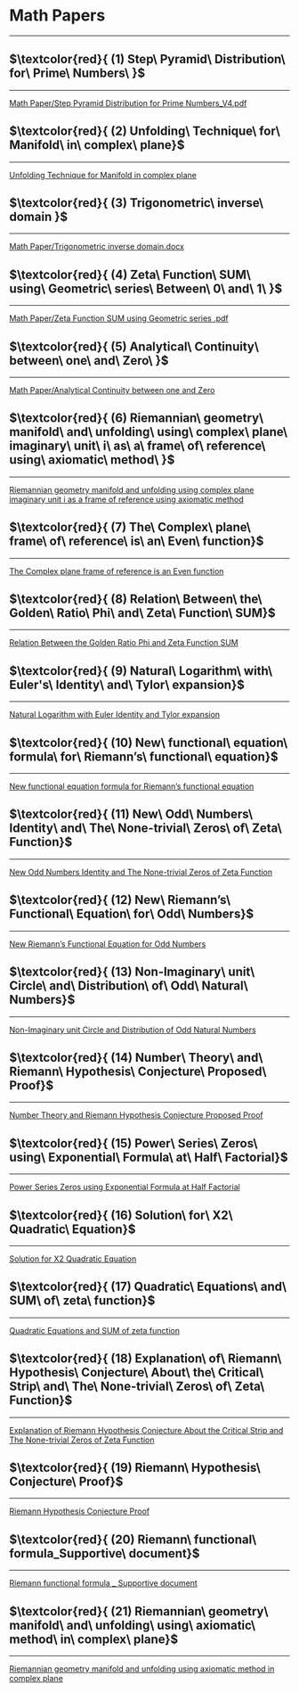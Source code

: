 # Math Papers
---

## $\textcolor{red}{ (1) Step\ Pyramid\ Distribution\ for\ Prime\ Numbers\ }$
---

[Math Paper/Step Pyramid Distribution for Prime Numbers_V4.pdf](https://github.com/shaimaasultan/MathPapers/blob/main/Math%20Paper/Step%20Pyramid%20Distribution%20for%20Prime%20Numbers_V4.pdf)

## $\textcolor{red}{ (2) Unfolding\ Technique\ for\ Manifold\ in\ complex\ plane\}$
---

[Unfolding Technique for Manifold in complex plane](https://github.com/shaimaasultan/MathPapers/blob/main/Math%20Paper/Unfolding%20Technique%20for%20Manifold%20in%20complex%20plane%20.pdf)


## $\textcolor{red}{ (3) Trigonometric\ inverse\ domain  }$
---

[Math Paper/Trigonometric inverse domain.docx](https://github.com/shaimaasultan/MathPapers/blob/main/Math%20Paper/Trigonometric%20inverse%20domain.docx)

## $\textcolor{red}{ (4) Zeta\ Function\ SUM\ using\ Geometric\ series\ Between\ 0\ and\ 1\ }$
---

[Math Paper/Zeta Function SUM using Geometric series .pdf](https://github.com/shaimaasultan/MathPapers/blob/main/Math%20Paper/Zeta%20Function%20SUM%20using%20Geometric%20series%20.pdf) 

## $\textcolor{red}{ (5) Analytical\ Continuity\ between\ one\ and\ Zero\ }$
---

[Math Paper/Analytical Continuity between one and Zero](https://github.com/shaimaasultan/MathPapers/blob/main/Math%20Paper/Analytical%20Continuity%20between%20one%20and%20Zero.pdf)


## $\textcolor{red}{ (6) Riemannian\ geometry\ manifold\ and\ unfolding\ using\ complex\ plane\ imaginary\ unit\ i\ as\ a\ frame\ of\ reference\ using\ axiomatic\ method\ }$
---

[Riemannian geometry manifold and unfolding using complex plane 
imaginary unit i as a frame of reference using axiomatic method](https://github.com/shaimaasultan/MathPapers/blob/main/Math%20Paper/Complex%20plane%20manifold%20and%20unfolding%20to%20Euclidian%20plane_Complete22.pdf)


## $\textcolor{red}{ (7) The\ Complex\ plane\ frame\ of\ reference\ is\ an\ Even\ function\}$
---

[The Complex plane frame of reference is an Even function](https://github.com/shaimaasultan/MathPapers/blob/main/Math%20Paper/EvenFunctionAndFrameOfReference2%20(1).pdf)

## $\textcolor{red}{ (8) Relation\ Between\ the\ Golden\ Ratio\ Phi\ and\ Zeta\ Function\ SUM\}$
---

[Relation Between the Golden Ratio Phi and Zeta Function SUM](https://github.com/shaimaasultan/MathPapers/blob/main/Math%20Paper/Golden%20Ratio%20Phi%20and%20Zeta%20Function%20SUM.pdf)

## $\textcolor{red}{ (9) Natural\ Logarithm\ with\ Euler's\ Identity\ and\ Tylor\ expansion\}$
---

[Natural Logarithm with Euler Identity and Tylor expansion](https://github.com/shaimaasultan/MathPapers/blob/main/Math%20Paper/Natural%20Logarithm%20with%20Euler%20Identity%20and%20Tylor%20expansion.pdf)

## $\textcolor{red}{ (10) New\ functional\ equation\ formula\ for\ Riemann’s\ functional\ equation\}$
---

[New functional equation formula for Riemann’s functional equation](https://github.com/shaimaasultan/MathPapers/blob/main/Math%20Paper/New%20Functional%20Equation%20Formula%20for%20Zeta%20Function%20.pdf)


## $\textcolor{red}{ (11) New\ Odd\ Numbers\ Identity\ and\ The\ None-trivial\ Zeros\ of\ Zeta\ Function\}$
---

[New Odd Numbers Identity and The None-trivial Zeros of Zeta Function](https://github.com/shaimaasultan/MathPapers/blob/main/Math%20Paper/New%20Odd%20Numbers%20Identity%20and%20The%20None-trivial%20Zeros%20of%20Zeta2.pdf)

## $\textcolor{red}{ (12) New\ Riemann’s\ Functional\ Equation\ for\ Odd\ Numbers\}$
---

[New Riemann’s Functional Equation for Odd Numbers](https://github.com/shaimaasultan/MathPapers/blob/main/Math%20Paper/New%20Riemanns%20Functional%20Equation%20for%20Odd%20Numbers.pdf)

## $\textcolor{red}{ (13) Non-Imaginary\ unit\ Circle\ and\ Distribution\ of\ Odd\ Natural\ Numbers\}$
---

[Non-Imaginary unit Circle and Distribution of Odd Natural Numbers](https://github.com/shaimaasultan/MathPapers/blob/main/Math%20Paper/Non-Imaginary%20unit%20Circle%20and%20Distribution%20of%20Odd%20Natural%20Numbers%20.pdf)

## $\textcolor{red}{ (14) Number\ Theory\ and\ Riemann\ Hypothesis\ Conjecture\ Proposed\ Proof\}$
---

[Number Theory and Riemann Hypothesis Conjecture Proposed Proof](https://github.com/shaimaasultan/MathPapers/blob/main/Math%20Paper/Number%20Theory%20and%20Riemann%20Hypothesis%20Conjecture%20Proposed%20Proof.pdf)

## $\textcolor{red}{ (15) Power\ Series\ Zeros\ using\ Exponential\ Formula\ at\ Half\ Factorial\}$
---

[Power Series Zeros using Exponential Formula at Half Factorial](https://github.com/shaimaasultan/MathPapers/blob/main/Math%20Paper/Power%20Series%20Zeros%20using%20Exponential%20Formula%20at%20Half%20Factorial.pdf)

## $\textcolor{red}{ (16) Solution\ for\ X2\ Quadratic\ Equation\}$
---

[Solution for X2 Quadratic Equation](https://github.com/shaimaasultan/MathPapers/blob/main/Math%20Paper/Solution%20for%20X2%20Quadratic%20Equation.pdf)

## $\textcolor{red}{ (17) Quadratic\ Equations\ and\ SUM\ of\ zeta\ function\}$
---

[Quadratic Equations and SUM of zeta function](https://github.com/shaimaasultan/MathPapers/blob/main/Math%20Paper/Quadratic%20Equations%20and%20SUM%20of%20zeta%20function.doc)


## $\textcolor{red}{ (18) Explanation\ of\ Riemann\ Hypothesis\ Conjecture\ About\ the\ Critical\ Strip\ and\ The\ None-trivial\ Zeros\ of\ Zeta\ Function\}$
---

[Explanation of Riemann Hypothesis Conjecture About the Critical 
Strip and The None-trivial Zeros of Zeta Function](https://github.com/shaimaasultan/MathPapers/blob/main/Math%20Paper/Riemann%20Hypothesis%20Conjecture%20.pdf)

## $\textcolor{red}{ (19) Riemann\ Hypothesis\ Conjecture\ Proof\}$
---

[Riemann Hypothesis Conjecture Proof](https://github.com/shaimaasultan/MathPapers/blob/main/Math%20Paper/Riemann%20Hypothesis%20Conjecture%20Proof.pdf)

## $\textcolor{red}{ (20) Riemann\ functional\ formula_Supportive\ document\}$
---

[Riemann functional formula _ Supportive document](https://github.com/shaimaasultan/MathPapers/blob/main/Math%20Paper/Riemann%20functional%20formula%20_%20Supportive%20document.docx)

## $\textcolor{red}{ (21) Riemannian\ geometry\ manifold\ and\ unfolding\ using\ axiomatic\ method\ in\ complex\ plane\}$
---

[Riemannian geometry manifold and unfolding using axiomatic method in complex plane](https://github.com/shaimaasultan/MathPapers/blob/main/Math%20Paper/Riemannian%20geometry%20manifold%20and%20unfolding%20using%20axiomatic%20method%20in%20complex%20plane.pdf)












